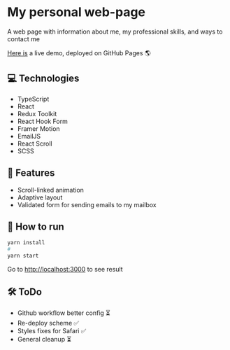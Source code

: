 # My personal web-page
A web page with information about me, my professional skills, and ways to contact me

[Here is](https://alexey-hohlov.github.io/) a live demo, deployed on GitHub Pages 🌎

## 💻 Technologies
* TypeScript
* React
* Redux Toolkit
* React Hook Form
* Framer Motion
* EmailJS
* React Scroll
* SCSS

## 🚀 Features

* Scroll-linked animation
* Adaptive layout
* Validated form for sending emails to my mailbox

## 🤖 How to run

```bash
yarn install
#
yarn start
```

Go to [http://localhost:3000](http://localhost:3000) to see result

## 🛠️ ToDo
* Github workflow better config ⏳
* Re-deploy scheme ✅
* Styles fixes for Safari ✅
* General cleanup ⏳